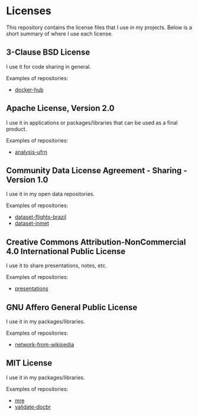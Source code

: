 # Licenses

This repository contains the license files that I use in my projects.
Below is a short summary of where I use each license.

## 3-Clause BSD License

I use it for code sharing in general.

Examples of repositories:

- [docker-hub](https://github.com/alvarofpp/docker-hub)

## Apache License, Version 2.0

I use it in applications or packages/libraries that can be used as a final product.

Examples of repositories:

- [analysis-ufrn](https://github.com/alvarofpp/analysis-ufrn)

## Community Data License Agreement - Sharing - Version 1.0

I use it in my open data repositories.

Examples of repositories:

- [dataset-flights-brazil](https://github.com/alvarofpp/dataset-flights-brazil)
- [dataset-inmet](https://github.com/alvarofpp/dataset-inmet)

## Creative Commons Attribution-NonCommercial 4.0 International Public License

I use it to share presentations, notes, etc.

Examples of repositories:

- [presentations](https://github.com/alvarofpp/presentations)

## GNU Affero General Public License

I use it in my packages/libraries.

Examples of repositories:

- [network-from-wikipedia](https://github.com/alvarofpp/network-from-wikipedia)

## MIT License

I use it in my packages/libraries.

Examples of repositories:

- [mre](https://github.com/alvarofpp/mre)
- [validate-docbr](https://github.com/alvarofpp/validate-docbr)

